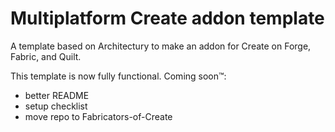 # Multiplatform Create addon template
A template based on Architectury to make an addon for Create on Forge, Fabric, and Quilt.

This template is now fully functional. Coming soon™:
- better README
- setup checklist
- move repo to Fabricators-of-Create